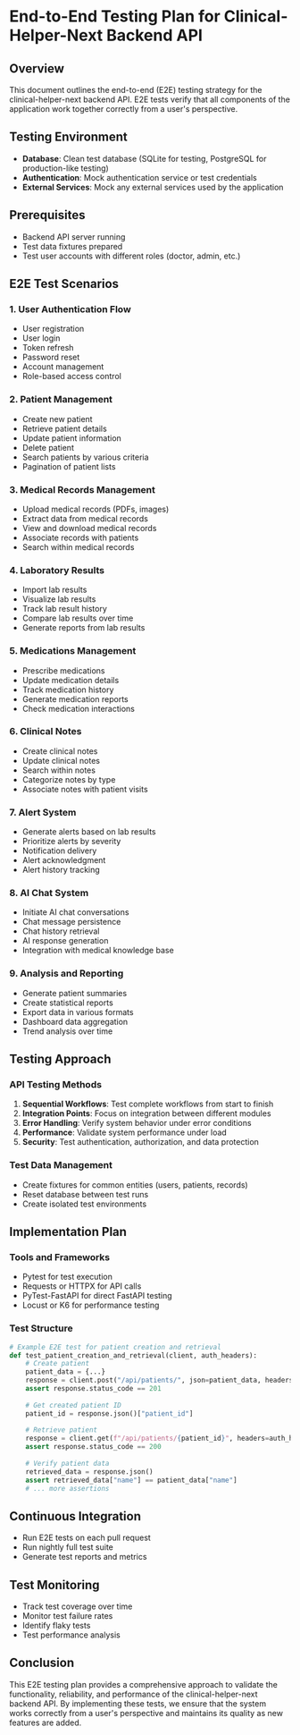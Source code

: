 # End-to-End Testing Plan for Clinical-Helper-Next Backend API

## Overview
This document outlines the end-to-end (E2E) testing strategy for the clinical-helper-next backend API. E2E tests verify that all components of the application work together correctly from a user's perspective.

## Testing Environment
- **Database**: Clean test database (SQLite for testing, PostgreSQL for production-like testing)
- **Authentication**: Mock authentication service or test credentials
- **External Services**: Mock any external services used by the application

## Prerequisites
- Backend API server running
- Test data fixtures prepared
- Test user accounts with different roles (doctor, admin, etc.)

## E2E Test Scenarios

### 1. User Authentication Flow
- User registration
- User login
- Token refresh
- Password reset
- Account management
- Role-based access control

### 2. Patient Management
- Create new patient
- Retrieve patient details
- Update patient information
- Delete patient
- Search patients by various criteria
- Pagination of patient lists

### 3. Medical Records Management
- Upload medical records (PDFs, images)
- Extract data from medical records
- View and download medical records
- Associate records with patients
- Search within medical records

### 4. Laboratory Results
- Import lab results
- Visualize lab results
- Track lab result history
- Compare lab results over time
- Generate reports from lab results

### 5. Medications Management
- Prescribe medications
- Update medication details
- Track medication history
- Generate medication reports
- Check medication interactions

### 6. Clinical Notes
- Create clinical notes
- Update clinical notes
- Search within notes
- Categorize notes by type
- Associate notes with patient visits

### 7. Alert System
- Generate alerts based on lab results
- Prioritize alerts by severity
- Notification delivery
- Alert acknowledgment
- Alert history tracking

### 8. AI Chat System
- Initiate AI chat conversations
- Chat message persistence
- Chat history retrieval
- AI response generation
- Integration with medical knowledge base

### 9. Analysis and Reporting
- Generate patient summaries
- Create statistical reports
- Export data in various formats
- Dashboard data aggregation
- Trend analysis over time

## Testing Approach

### API Testing Methods
1. **Sequential Workflows**: Test complete workflows from start to finish
2. **Integration Points**: Focus on integration between different modules
3. **Error Handling**: Verify system behavior under error conditions
4. **Performance**: Validate system performance under load
5. **Security**: Test authentication, authorization, and data protection

### Test Data Management
- Create fixtures for common entities (users, patients, records)
- Reset database between test runs
- Create isolated test environments

## Implementation Plan

### Tools and Frameworks
- Pytest for test execution
- Requests or HTTPX for API calls
- PyTest-FastAPI for direct FastAPI testing
- Locust or K6 for performance testing

### Test Structure
```python
# Example E2E test for patient creation and retrieval
def test_patient_creation_and_retrieval(client, auth_headers):
    # Create patient
    patient_data = {...}
    response = client.post("/api/patients/", json=patient_data, headers=auth_headers)
    assert response.status_code == 201
    
    # Get created patient ID
    patient_id = response.json()["patient_id"]
    
    # Retrieve patient
    response = client.get(f"/api/patients/{patient_id}", headers=auth_headers)
    assert response.status_code == 200
    
    # Verify patient data
    retrieved_data = response.json()
    assert retrieved_data["name"] == patient_data["name"]
    # ... more assertions
```

## Continuous Integration
- Run E2E tests on each pull request
- Run nightly full test suite
- Generate test reports and metrics

## Test Monitoring
- Track test coverage over time
- Monitor test failure rates
- Identify flaky tests
- Test performance analysis

## Conclusion
This E2E testing plan provides a comprehensive approach to validate the functionality, reliability, and performance of the clinical-helper-next backend API. By implementing these tests, we ensure that the system works correctly from a user's perspective and maintains its quality as new features are added. 